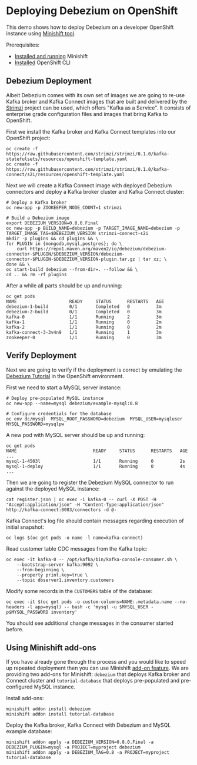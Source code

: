 # Deploying Debezium on OpenShift

This demo shows how to deploy Debezium on a developer OpenShift instance using [Minishift tool](https://github.com/minishift/minishift).

Prerequisites:

 * [Installed and running](https://docs.openshift.org/latest/minishift/getting-started/installing.html) Minishift
 * [Installed](https://docs.openshift.org/latest/minishift/command-ref/minishift_oc-env.html) OpenShift CLI

## Debezium Deployment
Albeit Debezium comes with its own set of images we are going to re-use Kafka broker and Kafka Connect images that are built and delivered by the [Strimzi](http://strimzi.io/) project can be used, which offers "Kafka as a Service".
It consists of enterprise grade configuration files and images that bring Kafka to OpenShift.

First we install the Kafka broker and Kafka Connect templates into our OpenShift project:

```
oc create -f https://raw.githubusercontent.com/strimzi/strimzi/0.1.0/kafka-statefulsets/resources/openshift-template.yaml
oc create -f https://raw.githubusercontent.com/strimzi/strimzi/0.1.0/kafka-connect/s2i/resources/openshift-template.yaml
```

Next we will create a Kafka Connect image with deployed Debezium connectors and deploy a Kafka broker cluster and Kafka Connect cluster:

```
# Deploy a Kafka broker
oc new-app -p ZOOKEEPER_NODE_COUNT=1 strimzi

# Build a Debezium image
export DEBEZIUM_VERSION=0.8.0.Final
oc new-app -p BUILD_NAME=debezium -p TARGET_IMAGE_NAME=debezium -p TARGET_IMAGE_TAG=$DEBEZIUM_VERSION strimzi-connect-s2i
mkdir -p plugins && cd plugins && \
for PLUGIN in {mongodb,mysql,postgres}; do \
    curl https://repo1.maven.org/maven2/io/debezium/debezium-connector-$PLUGIN/$DEBEZIUM_VERSION/debezium-connector-$PLUGIN-$DEBEZIUM_VERSION-plugin.tar.gz | tar xz; \
done && \
oc start-build debezium --from-dir=. --follow && \
cd .. && rm -rf plugins
```

After a while all parts should be up and running:

```
oc get pods
NAME                    READY     STATUS      RESTARTS   AGE
debezium-1-build        0/1       Completed   0          3m
debezium-2-build        0/1       Completed   0          3m
kafka-0                 1/1       Running     2          3m
kafka-1                 1/1       Running     0          2m
kafka-2                 1/1       Running     0          2m
kafka-connect-3-3v4n9   1/1       Running     1          3m
zookeeper-0             1/1       Running     0          3m
```

## Verify Deployment
Next we are going to verify if the deployment is correct by emulating the [Debezium Tutorial](http://debezium.io/docs/tutorial/) in the OpenShift environment.

First we need to start a MySQL server instance:

```
# Deploy pre-populated MySQL instance
oc new-app --name=mysql debezium/example-mysql:0.8

# Configure credentials for the database
oc env dc/mysql  MYSQL_ROOT_PASSWORD=debezium  MYSQL_USER=mysqluser MYSQL_PASSWORD=mysqlpw
```

A new pod with MySQL server should be up and running:

```
oc get pods
NAME                             READY     STATUS      RESTARTS   AGE
...
mysql-1-4503l                    1/1       Running     0          2s
mysql-1-deploy                   1/1       Running     0          4s
...
```

Then we are going to register the Debezium MySQL connector to run against the deployed MySQL instance:

```
cat register.json | oc exec -i kafka-0 -- curl -X POST -H "Accept:application/json" -H "Content-Type:application/json" http://kafka-connect:8083/connectors -d @-
```

Kafka Connect's log file should contain messages regarding execution of initial snapshot:

```
oc logs $(oc get pods -o name -l name=kafka-connect)
```

Read customer table CDC messages from the Kafka topic:

```
oc exec -it kafka-0 -- /opt/kafka/bin/kafka-console-consumer.sh \
    --bootstrap-server kafka:9092 \
    --from-beginning \
    --property print.key=true \
    --topic dbserver1.inventory.customers
```

Modify some records in the `CUSTOMERS` table of the database:

```
oc exec -it $(oc get pods -o custom-columns=NAME:.metadata.name --no-headers -l app=mysql) -- bash -c 'mysql -u $MYSQL_USER -p$MYSQL_PASSWORD inventory'
```

You should see additional change messages in the consumer started before.

## Using Minishift add-ons
If you have already gone through the process and you would like to speed up repeated deployment then you can use Minishift [add-on feature](https://docs.openshift.org/latest/minishift/using/addons.html).
We are providing two add-ons for Minishift: `debezium` that deploys Kafka broker and Connect cluster and `tutorial-database` that deploys pre-populated and pre-configured MySQL instance.

Install add-ons:

```
minishift addon install debezium
minishift addon install tutorial-database
```

Deploy the Kafka broker, Kafka Connect with Debezium and MySQL example database:

```
minishift addon apply -a DEBEZIUM_VERSION=0.8.0.Final -a DEBEZIUM_PLUGIN=mysql -a PROJECT=myproject debezium
minishift addon apply -a DEBEZIUM_TAG=0.8 -a PROJECT=myproject tutorial-database
```
